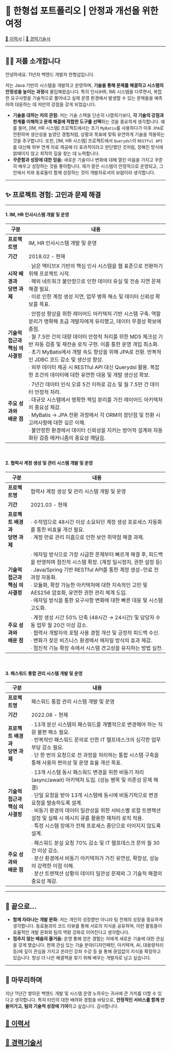 # 🚀 한형섭 포트폴리오 | 안정과 개선을 위한 여정

[💫 이력서](../README.md "이력서")  | [📜 경력기술서](career_description.md "경력기술서")

---

## 👨‍💻 저를 소개합니다

안녕하세요. 11년차 백엔드 개발자 한형섭입니다.

저는 Java 기반의 시스템을 개발하고 운영하며, **기술을 통해 문제를 해결하고 시스템의 안정성을 높이는 과정**에 몰입해왔습니다. 특히 인사(HR, IM) 시스템을 다루면서, 복잡한 요구사항을 기술적으로 풀어내고 실제 운영 환경에서 발생할 수 있는 문제들을 예측하여 대응하는 데 저만의 강점을 갖게 되었습니다.

* **기술을 대하는 저의 관점:**
    저는 기술 스택을 단순히 나열하기보다, **각 기술의 강점과 한계를 이해하고 문제 해결에 적합한 도구를 선택**하는 것을 중요하게 생각합니다. 예를 들어, [IM, HR 시스템] 프로젝트에서는 초기 `MyBatis`를 사용하다가 이후 `JPA`로 전환하며 생산성을 높였던 경험처럼, 상황과 목표에 맞춰 유연하게 기술을 적용하는 것을 추구합니다. 또한, [IM, HR 시스템] 프로젝트에서 `Querydsl`이 `RESTful API`를 대신해 외부 연계 자료 제공에 더 효과적이라고 판단했던 것처럼, 정해진 방식에 얽매이지 않고 최적의 길을 찾는 데 노력합니다.
* **꾸준함과 성장에 대한 믿음:**
    새로운 기술이나 변화에 대해 열린 마음을 가지고 꾸준히 배우고 성장하는 것을 좋아합니다. 제가 맡은 시스템이 안정적으로 운영되고, 그 안에서 저와 동료들이 함께 성장하는 것이 개발자로서의 보람이라 생각합니다.

---

## ✨ 프로젝트 경험: 고민과 문제 해결

---

#### 1. IM, HR 인사시스템 개발 및 운영

| 구분 | 내용 |
| --- | --- |
| **프로젝트명** | IM, HR 인사시스템 개발 및 운영 |
| **기간** | 2018.02 - 현재 |
| **시작 배경과<br>당면 과제** | ∙ 낡은 액티브X 기반의 핵심 인사 시스템을 웹 표준으로 전환하기 위해 프로젝트 시작.<br>∙ 해외 네트워크 불안정으로 인한 데이터 유실 및 전송 지연 문제 해결 필요.<br>∙ 이로 인한 계정 생성 지연, 업무 병목 해소 및 데이터 신뢰성 확보를 목표. |
| **기술적 접근과<br>핵심 의사결정** | ∙ 안정성 향상을 위한 레이어드 아키텍처 기반 시스템 구축. 역할 분리가 명확해 초급 개발자에게 유리했고, 데이터 무결성 확보에 중점.<br>∙ 월 7.5만 건의 대량 데이터 안정적 처리를 위한 MD5 체크섬 기반 자동 검증 및 재전송 로직 구현. 이를 통한 운영 개입 최소화.<br>∙ 초기 MyBatis에서 개발 속도 향상을 위해 JPA로 전환. 반복적인 JDBC 코드 감소 및 생산성 향상.<br>∙ 외부 데이터 제공 시 RESTful API 대신 Querydsl 활용. 복잡한 조건의 데이터에 대한 유연한 대응 및 개발 생산성 확보. |
| **주요 성과와<br>배운 점** | ∙ 7년간 데이터 인식 오류 5건 이하로 감소 및 월 7.5만 건 데이터 안정적 처리.<br>∙ 대규모 시스템에서 명확한 책임 분리를 가진 레이어드 아키텍처의 중요성 체감.<br>∙ MyBatis → JPA 전환 과정에서 각 ORM의 장단점 및 전환 시 고려사항에 대한 깊은 이해.<br>∙ 불안정한 환경에서 데이터 신뢰성을 지키는 방어적 설계와 자동화된 검증 메커니즘의 중요성 깨달음. |

<br>

#### 2. 협력사 계정 생성 및 관리 시스템 개발 및 운영

| 구분 | 내용 |
| --- | --- |
| **프로젝트명** | 협력사 계정 생성 및 관리 시스템 개발 및 운영 |
| **기간** | 2021.03 - 현재 |
| **프로젝트 배경과<br>당면 과제** | ∙ 수작업으로 48시간 이상 소요되던 계정 생성 프로세스 자동화를 통한 비효율 개선 필요.<br>∙ 계정 만료 관리 미흡으로 인한 보안 취약점 해결 과제. |
| **기술적 접근과<br>핵심 의사결정** | ∙ 애자일 방식으로 가장 시급한 문제부터 빠르게 해결 후, 피드백을 반영하며 점진적 시스템 확장. (계정 일시정지, 권한 설정 등)<br>∙ Java/Spring 기반 RESTful API를 통한 계정 생성-만료 전 과정 자동화.<br>∙ 모듈화, 확장 가능한 아키텍처에 대한 지속적인 고민 및 AES256 암호화, 유연한 권한 관리 체계 도입.<br>∙ 애자일 방식을 통한 요구사항 변화에 대한 빠른 대응 및 시스템 고도화. |
| **주요 성과와<br>배운 점** | ∙ 계정 생성 시간 50% 단축 (48시간 → 24시간) 및 담당자 수동 업무 월 20건 이상 감소.<br>∙ 협력사 개발자의 포털 사용 경험 개선 및 긍정적 피드백 수신.<br>∙ 변화가 잦은 비즈니스 환경에서 애자일 방식의 효과 체감.<br>∙ 점진적 기능 확장 속에서 시스템 견고성을 유지하는 방법 실천. |

<br>

#### 3. 패스워드 통합 관리 시스템 개발 및 운영

| 구분 | 내용 |
| --- | --- |
| **프로젝트명** | 패스워드 통합 관리 시스템 개발 및 운영 |
| **기간** | 2022.08 - 현재 |
| **프로젝트 배경과<br>당면 과제** | ∙ 13개 분산 시스템의 패스워드를 개별적으로 변경해야 하는 직원 불편 해소 필요.<br>∙ 반복적인 패스워드 문의로 인한 IT 헬프데스크의 심각한 업무 부담 감소 필요.<br>∙ 단 한 번의 요청으로 전 과정을 처리하는 통합 시스템 구축을 통해 사용자 편의성 및 운영 효율 개선 목표. |
| **기술적 접근과<br>핵심 의사결정** | ∙ 13개 시스템 동시 패스워드 변경을 위한 비동기 처리(async/await) 아키텍처 도입. (성능 병목 및 의존성 문제 해결)<br>∙ 단일 요청을 받아 13개 시스템에 동시에 비동기적으로 변경 요청을 발송하도록 설계.<br>∙ 비동기 환경의 데이터 일관성을 위한 서비스별 로컬 트랜잭션 설정 및 실패 시 메시지 큐를 활용한 재처리 로직 적용.<br>∙ 특정 시스템 장애가 전체 프로세스 중단으로 이어지지 않도록 설계. |
| **주요 성과와<br>배운 점** | ∙ 패스워드 분실 요청 70% 감소 및 IT 헬프데스크 문의 월 30건 이상 감소.<br>∙ 분산 환경에서 비동기 아키텍처가 가진 유연성, 확장성, 성능의 강력한 이점 이해.<br>∙ 분산 트랜잭션 상황의 데이터 일관성 문제와 그 기술적 해결의 중요성 체감. |

---

## 🌱 끝으로...

* **함께 자라나는 개발 문화:**
    저는 개인의 성장뿐만 아니라 팀 전체의 성장을 중요하게 생각합니다. 동료들과의 코드 리뷰를 통해 서로의 지식을 공유하며, 이런 활동들이 효율적인 개발 문화와 팀의 역량 강화로 이어진다고 생각합니다.
* **멈추지 않는 배움의 즐거움:**
    운영 통해 얻은 경험는 저에게 새로운 기술에 대한 관심을 갖게 했습니다. 현재 관심 있는 기술 분야(디자인패턴, 아키텍쳐, AI, 대용량처리 등)에 깊이 관심을 가지고 온라인 강좌 수강 등 을 통해 끊임없이 지식을 확장하고 있습니다. 항상 더 나은 해결책을 찾기 위해 배우는 개발자로 남고 싶습니다.

---

## 👋 마무리하며

지난 11년간 쌓아온 백엔드 개발 및 시스템 운영 노하우는 귀사에 큰 가치를 더할 수 있다고 생각합니다. 특히 타인의 대한 배려와 경험을 바탕으로, **안정적인 서비스를 함께 만들어가고, 팀의 기술적 성장에 기여**하고 싶습니다. 감사합니다.

## [💫 이력서](../README.md "이력서")
## [📜 경력기술서](career_description.md "경력기술서")
